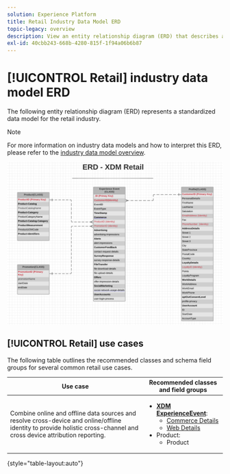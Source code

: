 ```yaml
---
solution: Experience Platform
title: Retail Industry Data Model ERD
topic-legacy: overview
description: View an entity relationship diagram (ERD) that describes a standardized data model for the retail industry, compatible with Experience Data Model (XDM) for use in Adobe Experience Platform.
exl-id: 40cbb243-668b-4280-815f-1f94a06b6b87
---
```

# [!UICONTROL Retail] industry data model ERD

The following entity relationship diagram (ERD) represents a standardized data model for the retail industry.

>[!NOTE]
>
>For more information on industry data models and how to interpret this ERD, please refer to the [industry data model overview](./overview.md).

![](../../images/industries/retail.png)

## [!UICONTROL Retail] use cases

The following table outlines the recommended classes and schema field groups for several common retail use cases.

| Use case | Recommended classes and field groups |
| --- | --- |
| Combine online and offline data sources and resolve cross-device and online/offline identity to provide holistic cross-channel and cross device attribution reporting. | <ul><li>**[XDM ExperienceEvent](../../classes/experienceevent.md)**:<ul><li>[Commerce Details](../../field-groups/event/commerce-details.md)</li><li>[Web Details](../../field-groups/event/web-details.md)</li></ul></li><li>Product:<ul><li>Product</li></ul></li></ul> |

{style="table-layout:auto"}